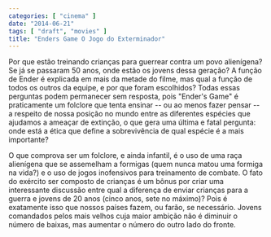 ```yaml
---
categories: [ "cinema" ]
date: "2014-06-21"
tags: [ "draft", "movies" ]
title: "Enders Game O Jogo do Exterminador"
---
```

Por que estão treinando crianças para guerrear contra um povo
alienígena? Se já se passaram 50 anos, onde estão os jovens dessa
geração? A função de Ender é explicada em mais da metade do
filme, mas qual a função de todos os outros da equipe, e por que
foram escolhidos? Todas essas perguntas podem permanecer sem resposta,
pois "Ender's Game" é praticamente um folclore que tenta ensinar --
ou ao menos fazer pensar -- a respeito de nossa posição no mundo
entre as diferentes espécies que ajudamos a ameaçar de extinção,
o que gera uma última e fatal pergunta: onde está a ética que define
a sobrevivência de qual espécie é a mais importante?

O que comprova ser um folclore, e ainda infantil, é o uso de uma
raça alienígena que se assemelham a formigas (quem nunca matou uma
formiga na vida?) e o uso de jogos inofensivos para treinamento de
combate. O fato do exército ser composto de crianças é um bônus
por criar uma interessante discussão entre qual a diferença de
enviar crianças para a guerra e jovens de 20 anos (cinco anos, sete no
máximo)? Pois é exatamente isso que nossos países fazem, ou farão,
se necessário. Jovens comandados pelos mais velhos cuja maior ambição
não é diminuir o número de baixas, mas aumentar o número do outro
lado do fronte.
